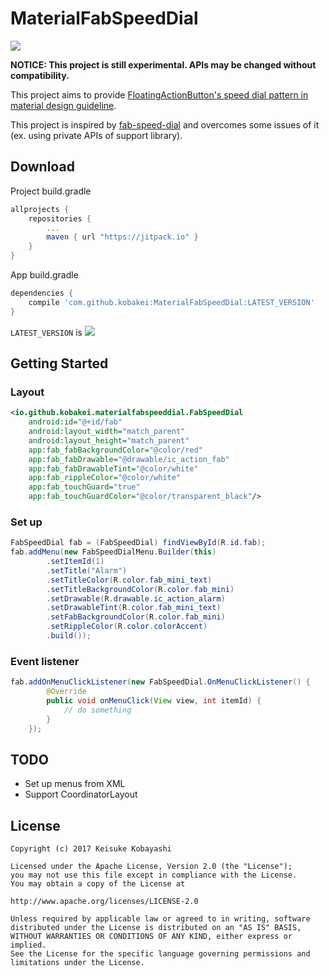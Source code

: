 # MaterialFabSpeedDial

[![](https://jitpack.io/v/kobakei/MaterialFabSpeedDial.svg)](https://jitpack.io/#kobakei/MaterialFabSpeedDial)

**NOTICE: This project is still experimental. APIs may be changed without compatibility.**

This project aims to provide [FloatingActionButton's speed dial pattern in material design guideline](https://material.io/guidelines/components/buttons-floating-action-button.html#buttons-floating-action-button-transitions).

This project is inspired by [fab-speed-dial](https://github.com/yavski/fab-speed-dial) and overcomes some issues of it (ex. using private APIs of support library).

## Download

Project build.gradle

```groovy
allprojects {
    repositories {
        ...
        maven { url "https://jitpack.io" }
    }
}
```

App build.gradle

```groovy
dependencies {
    compile 'com.github.kobakei:MaterialFabSpeedDial:LATEST_VERSION'
}
```

`LATEST_VERSION` is [![](https://jitpack.io/v/kobakei/MaterialFabSpeedDial.svg)](https://jitpack.io/#kobakei/MaterialFabSpeedDial)

## Getting Started

### Layout

```xml
<io.github.kobakei.materialfabspeeddial.FabSpeedDial
    android:id="@+id/fab"
    android:layout_width="match_parent"
    android:layout_height="match_parent"
    app:fab_fabBackgroundColor="@color/red"
    app:fab_fabDrawable="@drawable/ic_action_fab"
    app:fab_fabDrawableTint="@color/white"
    app:fab_rippleColor="@color/white"
    app:fab_touchGuard="true"
    app:fab_touchGuardColor="@color/transparent_black"/>
```

### Set up

```java
FabSpeedDial fab = (FabSpeedDial) findViewById(R.id.fab);
fab.addMenu(new FabSpeedDialMenu.Builder(this)
        .setItemId(1)
        .setTitle("Alarm")
        .setTitleColor(R.color.fab_mini_text)
        .setTitleBackgroundColor(R.color.fab_mini)
        .setDrawable(R.drawable.ic_action_alarm)
        .setDrawableTint(R.color.fab_mini_text)
        .setFabBackgroundColor(R.color.fab_mini)
        .setRippleColor(R.color.colorAccent)
        .build());
```

### Event listener

```java
fab.addOnMenuClickListener(new FabSpeedDial.OnMenuClickListener() {
        @Override
        public void onMenuClick(View view, int itemId) {
            // do something
        }
    });
```

## TODO

- Set up menus from XML
- Support CoordinatorLayout

## License

```
Copyright (c) 2017 Keisuke Kobayashi

Licensed under the Apache License, Version 2.0 (the "License");
you may not use this file except in compliance with the License.
You may obtain a copy of the License at

http://www.apache.org/licenses/LICENSE-2.0

Unless required by applicable law or agreed to in writing, software
distributed under the License is distributed on an "AS IS" BASIS,
WITHOUT WARRANTIES OR CONDITIONS OF ANY KIND, either express or implied.
See the License for the specific language governing permissions and
limitations under the License.
```
